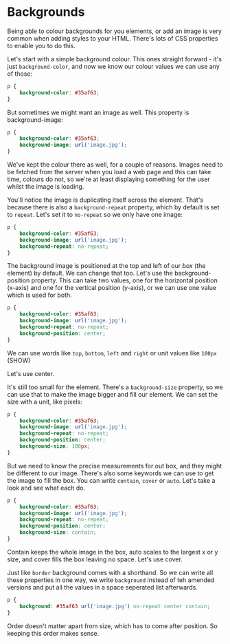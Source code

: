 # Backgrounds

Being able to colour backgrounds for you elements, or add an image is very common when adding styles to your HTML. There's lots of CSS properties to enable you to do this.

Let's start with a simple background colour. This ones straight forward - it's just `background-color`, and now we know our colour values we can use any of those:

```css
p {
	background-color: #35af63;
}
```

But sometimes we might want an image as well. This property is background-image:

```css
p {
	background-color: #35af63;
	background-image: url('image.jpg');
}
```

<!-- need a background image that's too small so it repeats -->

We've kept the colour there as well, for a couple of reasons. Images need to be fetched from the server when you load a web page and this can take time, colours do not, so we're at least displaying something for the user whilst the image is loading.

You'll notice the image is duplicating itself across the element. That's because there is also a `background-repeat` property, which by default is set to `repeat`. Let's set it to `no-repeat` so we only have one image:

```css
p {
	background-color: #35af63;
	background-image: url('image.jpg');
	background-repeat: no-repeat;
}
```

The background image is positioned at the top and left of our _box_ (the element) by default. We can change that too. Let's use the background-position property. This can take two values, one for the horizontal position (x-axis) and one for the vertical position (y-axis), or we can use one value which is used for both.

```css
p {
	background-color: #35af63;
	background-image: url('image.jpg');
	background-repeat: no-repeat;
	background-position: center;
}
```

We can use words like `top`, `bottom`, `left` and `right` or unit values like `100px` (SHOW)

Let's use center.

It's still too small for the element. There's a `background-size` property, so we can use that to make the image bigger and fill our element. We can set the size with a unit, like pixels:

```css
p {
	background-color: #35af63;
	background-image: url('image.jpg');
	background-repeat: no-repeat;
	background-position: center;
	background-size: 100px;
}
```

But we need to know the precise measurements for out box, and they might be different to our image. There's also some keywords we can use to get the image to fill the box. You can write `contain`, `cover` or `auto`. Let's take a look and see what each do.

```css
p {
	background-color: #35af63;
	background-image: url('image.jpg');
	background-repeat: no-repeat;
	background-position: center;
	background-size: contain;
}
```

Contain keeps the whole image in the box, auto scales to the largest x or y size, and cover fills the box leaving no space. Let's use cover.

Just like `border` background comes with a shorthand. So we can write all these properties in one way, we write `background` instead of teh amended versions and put all the values in a space seperated list afterwards.

```css
p {
	background: #35af63 url('image.jpg') no-repeat center contain;
}
```

Order doesn't matter apart from size, which has to come after position. So keeping this order makes sense.